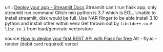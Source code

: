 url:: [Deploy your app - Streamlit Docs](https://docs.streamlit.io/deploy/streamlit-community-cloud/deploy-your-app)
Streamlit can't run flask app, only streamlit run command
Glitch min python is 3.7 which is EOL. Unable to install streamlit, disk would be full. 
Use NAR flinger to be able install 3.10 python and install other within venv
Get thrown out by `libstdc++.so.6` `libz.so.1` from load/generate vectorstore

source [How to deploy your first REST API with Flask for free](https://blog.teclado.com/how-to-deploy-your-first-rest-api-with-flask-for-free/)
Alt - fly.io - render (debit card required)
vercel 